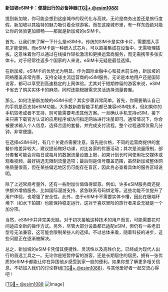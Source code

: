 **新加坡eSIM卡：便捷出行的必备神器[[TG💪+ @esim1088](https://t.me/s/esim1088)]**

提到新加坡，你可能会想到这座城市的现代化与高效。无论是商务出差还是旅行度假，新加坡以其独特的魅力吸引着全球游客。而在这座城市里，有一样东西绝对能让你的体验更加顺畅——那就是新加坡的eSIM卡。

首先，让我们来了解一下什么是eSIM卡。传统的SIM卡是实体卡片，需要插入手机才能使用。而eSIM卡是一种嵌入式芯片，可以直接集成在设备中，无需物理插拔。这意味着你可以通过在线操作轻松激活和更换运营商服务，而无需携带多张实体卡。对于经常往返多个国家的人来说，eSIM卡无疑是最佳选择。

在新加坡，eSIM卡的优势尤为明显。作为国际金融中心和技术前沿地，新加坡的网络覆盖非常完善，支持全球主流运营商的eSIM服务。无论是本地用户还是国际访客，都可以享受到高速稳定的上网体验。尤其对于短期停留的游客来说，eSIM卡省去了购买实体卡的麻烦，同时还能根据需求灵活选择流量套餐。

那么，如何注册新加坡的eSIM卡呢？其实步骤非常简单。首先，你需要确认自己的手机是否支持eSIM功能。大多数新款智能手机都已兼容eSIM技术，但如果你的手机较老或者不支持，则可能需要考虑其他方案。一旦确认手机支持eSIM，接下来只需下载官方认证的应用程序或访问指定网站进行注册即可。通常情况下，你会被要求输入个人信息、选择合适的套餐，并完成支付流程。整个过程通常仅需几分钟，非常便捷。

在选择eSIM卡时，有几个关键点需要注意。首先是价格，不同的运营商提供的套餐价格差异较大，建议提前做好功课，对比各家的优惠活动；其次是流量限制，部分套餐可能会对每日或每月的数据流量设置上限，如果计划长时间使用社交媒体或观看视频，最好挑选无限制流量选项；最后则是信号覆盖范围，虽然新加坡整体网络质量很高，但在某些偏远地区仍可能存在盲区，因此务必查看具体的服务区域说明。

除了上述常规考量外，还有一些附加价值值得留意。例如，许多eSIM服务商还提供额外增值服务，比如国际漫游支持、紧急联系号码绑定等。这些功能不仅提升了用户体验，也增强了安全性。此外，由于eSIM卡不需要实体卡槽，因此在极端环境下（如水下拍摄）也能保持稳定运行，这对于喜欢冒险的旅行者来说无疑是一个加分项。

当然，eSIM卡并非完美无缺。对于初次接触这种技术的用户而言，可能需要花时间适应全新的操作方式。另外，尽管大部分设备都已适配eSIM，但仍有一些老旧型号无法兼容，这可能会限制某些人的选择。不过总体来看，随着科技的进步，这些问题正在逐渐被解决。

总之，新加坡的eSIM卡凭借其便捷性、灵活性以及高性价比，已经成为现代人出行的首选工具之一。无论你是短暂停留的游客，还是长期居住的居民，拥有一张优质的eSIM卡都能让你在异国他乡感受到家一般的便利。如果你想了解更多相关信息，不妨加入我们的讨论群组[[TG💪+ @esim1088](https://t.me/s/esim1088)]，与其他爱好者一起交流心得吧！

[[TG💪+ @esim1088](https://t.me/s/esim1088) ![Image](https://i.postimg.cc/4NQfJmqS/Snipaste-2025-05-13-00-14-12.png)]